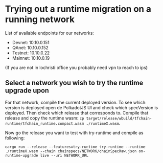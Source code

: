 # Trying out a runtime migration on a running network

List of available endpoints for our networks:

- Devnet: 10.10.0.151
- QAnet: 10.10.0.152
- Testnet: 10.10.0.22
- Mainnet: 10.10.0.19

(If you are not in lochristi office you probably need vpn to reach to ips)

## Select a network you wish to try the runtime upgrade upon

For that network, compile the current deployed version. To see which version is deployed open de PolkadotJS UI and check which specVersion is deployed. Then check which release that corresponds to. Compile that release and copy the runtime wasm: `cp target/release/wbuild/tfchain-runtime/tfchain_runtime.compact.wasm ./runtimeX.wasm`.

Now go the release you want to test with try-runtime and compile as following:

```
cargo run --release --features=try-runtime try-runtime --runtime ./runtimeX.wasm --chain chainspecs/NETWORK/chainSpecRaw.json on-runtime-upgrade live --uri NETWORK_URL
```
